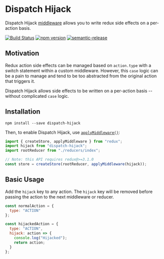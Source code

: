 # Dispatch Hijack

Dispatch Hijack [middleware](http://redux.js.org/docs/advanced/Middleware.html) allows you to write redux side effects on a per-action basis.

[![Build Status](https://travis-ci.org/zacharysierakowski/dispatch-hijack.svg?branch=master)](https://travis-ci.org/zachary-sierakowski/dispatch-hijack)
[![npm version](https://badge.fury.io/js/dispatch-hijack.svg)](https://badge.fury.io/js/dispatch-hijack)
[![semantic-release](https://img.shields.io/badge/%F0%9F%93%A6%F0%9F%9A%80-semantic--release-e10079.svg)](https://github.com/semantic-release/semantic-release)

## Motivation

Redux action side effects can be managed based on `action.type` with a switch statement within a custom middleware. However, this `case` logic can be a pain to manage and tend to be too abstracted from the original action that triggers it.

Dispatch Hijack allows side effects to be written on a per-action basis -- without complicated `case` logic.

## Installation

```
npm install --save dispatch-hijack
```

Then, to enable Dispatch Hijack, use [`applyMiddleware()`](http://redux.js.org/docs/api/applyMiddleware.html):

```javascript
import { createStore, applyMiddleware } from "redux";
import hijack from "dispatch-hijack";
import rootReducer from "./reducers/index";

// Note: this API requires redux@>=3.1.0
const store = createStore(rootReducer, applyMiddleware(hijack));
```

## Basic Usage

Add the `hijack` key to any action. The `hijack` key will be removed before passing the action to the next middleware or reducer.

```javascript
const normalAction = {
  type: "ACTION"
};

const hijackedAction = {
  type: "ACTION",
  hijack: action => {
    console.log("Hijacked");
    return action;
  }
};
```
